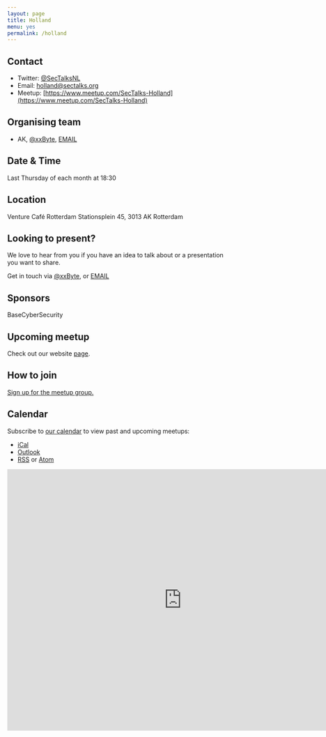 ```yaml
---
layout: page
title: Holland
menu: yes
permalink: /holland
---
```


## Contact

* Twitter: [@SecTalksNL](https://twitter.com/SecTalksNL)
* Email: [holland@sectalks.org](mailto:holland@sectalks.org)
* Meetup: [https://www.meetup.com/SecTalks-Holland](https://www.meetup.com/SecTalks-Holland)

## Organising team

* AK, [@xxByte](https://twitter.com/xxByte), [EMAIL](mailto:ak@imak.xyz)

## Date & Time

Last Thursday of each month at 18:30

## Location

Venture Café Rotterdam
Stationsplein 45, 
3013 AK Rotterdam

## Looking to present?

We love to hear from you if you have an idea to talk about or a presentation you want to share.

Get in touch via [@xxByte](https://twitter.com/xxByte), or [EMAIL](mailto:secTalks@imak.xyz)

## Sponsors

BaseCyberSecurity

## Upcoming meetup

Check out our website [page](http://secTalks.nl/).

## How to join

[Sign up for the meetup group.](https://www.meetup.com/SecTalks-Holland)

## Calendar 

Subscribe to [our calendar](https://www.meetup.com/SecTalks-Holland/events/) to view past and upcoming meetups:

* [iCal](webcal://www.meetup.com/SecTalks-Holland/events/ical/)
* [Outlook](https://www.meetup.com/SecTalks-Holland/events/ical/)
* [RSS](https://www.meetup.com/SecTalks-Holland/events/rss/) or [Atom](https://www.meetup.com/SecTalks-Holland/events/atom/)

<iframe src="https://calendar.google.com/calendar/b/3/embed?height=600&amp;wkst=1&amp;bgcolor=%23FFFFFF&amp;src=u7t5cens62v3udgch3rbpbahq4728p4c%40import.calendar.google.com&amp;color=%23AB8B00&amp;ctz=Europe%2FAmsterdam" style="border-width:0" width="800" height="600" frameborder="0" scrolling="no"></iframe>

